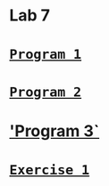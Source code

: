 # Lab 7

# [`Program 1`](L6P1.ASM)

# [`Program 2`](L6P2.ASM)

# ['Program 3`](L6P3.ASM)

# [`Exercise 1`](L6E1.ASM)